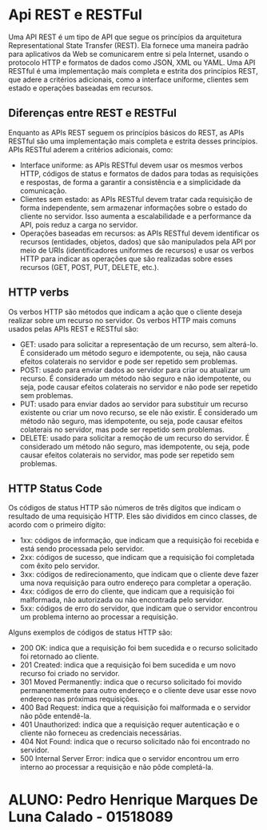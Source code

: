 # Api REST e RESTFul
Uma API REST é um tipo de API que segue os princípios da arquitetura Representational State Transfer (REST). Ela fornece uma maneira padrão para aplicativos da Web se comunicarem entre si pela Internet, usando o protocolo HTTP e formatos de dados como JSON, XML ou YAML. Uma API RESTful é uma implementação mais completa e estrita dos princípios REST, que adere a critérios adicionais, como a interface uniforme, clientes sem estado e operações baseadas em recursos.

## Diferenças entre REST e RESTFul
Enquanto as APIs REST seguem os princípios básicos do REST, as APIs RESTful são uma implementação mais completa e estrita desses princípios. APIs RESTful aderem a critérios adicionais, como:

* Interface uniforme: as APIs RESTful devem usar os mesmos verbos HTTP, códigos de status e formatos de dados para todas as requisições e respostas, de forma a garantir a consistência e a simplicidade da comunicação.
* Clientes sem estado: as APIs RESTful devem tratar cada requisição de forma independente, sem armazenar informações sobre o estado do cliente no servidor. Isso aumenta a escalabilidade e a performance da API, pois reduz a carga no servidor.
* Operações baseadas em recursos: as APIs RESTful devem identificar os recursos (entidades, objetos, dados) que são manipulados pela API por meio de URIs (identificadores uniformes de recursos) e usar os verbos HTTP para indicar as operações que são realizadas sobre esses recursos (GET, POST, PUT, DELETE, etc.).

## HTTP verbs
Os verbos HTTP são métodos que indicam a ação que o cliente deseja realizar sobre um recurso no servidor. Os verbos HTTP mais comuns usados pelas APIs REST e RESTful são:

* GET: usado para solicitar a representação de um recurso, sem alterá-lo. É considerado um método seguro e idempotente, ou seja, não causa efeitos colaterais no servidor e pode ser repetido sem problemas.
* POST: usado para enviar dados ao servidor para criar ou atualizar um recurso. É considerado um método não seguro e não idempotente, ou seja, pode causar efeitos colaterais no servidor e não pode ser repetido sem problemas.
* PUT: usado para enviar dados ao servidor para substituir um recurso existente ou criar um novo recurso, se ele não existir. É considerado um método não seguro, mas idempotente, ou seja, pode causar efeitos colaterais no servidor, mas pode ser repetido sem problemas.
* DELETE: usado para solicitar a remoção de um recurso do servidor. É considerado um método não seguro, mas idempotente, ou seja, pode causar efeitos colaterais no servidor, mas pode ser repetido sem problemas.

## HTTP Status Code
Os códigos de status HTTP são números de três dígitos que indicam o resultado de uma requisição HTTP. Eles são divididos em cinco classes, de acordo com o primeiro dígito:

* 1xx: códigos de informação, que indicam que a requisição foi recebida e está sendo processada pelo servidor.
* 2xx: códigos de sucesso, que indicam que a requisição foi completada com êxito pelo servidor.
* 3xx: códigos de redirecionamento, que indicam que o cliente deve fazer uma nova requisição para outro endereço para completar a operação.
* 4xx: códigos de erro do cliente, que indicam que a requisição foi malformada, não autorizada ou não encontrada pelo servidor.
* 5xx: códigos de erro do servidor, que indicam que o servidor encontrou um problema interno ao processar a requisição.
  
Alguns exemplos de códigos de status HTTP são:

* 200 OK: indica que a requisição foi bem sucedida e o recurso solicitado foi retornado ao cliente.
* 201 Created: indica que a requisição foi bem sucedida e um novo recurso foi criado no servidor.
* 301 Moved Permanently: indica que o recurso solicitado foi movido permanentemente para outro endereço e o cliente deve usar esse novo endereço nas próximas requisições.
* 400 Bad Request: indica que a requisição foi malformada e o servidor não pôde entendê-la.
* 401 Unauthorized: indica que a requisição requer autenticação e o cliente não forneceu as credenciais necessárias.
* 404 Not Found: indica que o recurso solicitado não foi encontrado no servidor.
* 500 Internal Server Error: indica que o servidor encontrou um erro interno ao processar a requisição e não pôde completá-la.

# ALUNO: Pedro Henrique Marques De Luna Calado - 01518089
